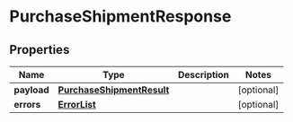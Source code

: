 # PurchaseShipmentResponse

## Properties
Name | Type | Description | Notes
------------ | ------------- | ------------- | -------------
**payload** | [**PurchaseShipmentResult**](PurchaseShipmentResult.md) |  |  [optional]
**errors** | [**ErrorList**](ErrorList.md) |  |  [optional]

